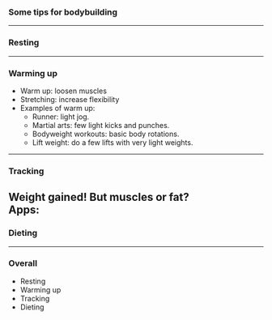 ### Some tips for bodybuilding

---

### Resting 

---

### Warming up

- Warm up: loosen muscles
- Stretching: increase flexibility
- Examples of warm up:
   - Runner: light jog.
   - Martial arts: few light kicks and punches. 
   - Bodyweight workouts: basic body rotations. 
   - Lift weight: do a few lifts with very light weights.

---

### Tracking

Weight gained! But muscles or fat?
<br>
Apps: 
---

### Dieting

---

### Overall
- Resting
- Warming up <!-- .element: class="fragment" -->
- Tracking <!-- .element: class="fragment" -->
- Dieting <!-- .element: class="fragment" -->

